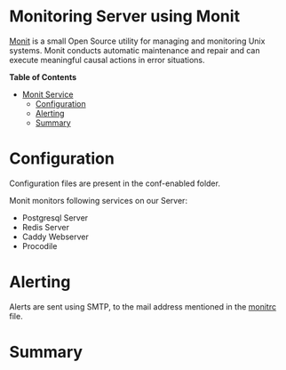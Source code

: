 # Monitoring Server using Monit

[Monit](https://mmonit.com/monit/) is a small Open Source utility for managing and monitoring Unix systems.
Monit conducts automatic maintenance and repair and can execute meaningful causal actions in error situations.

**Table of Contents**

- [Monit Service]()
  - [Configuration](#Configuration)
  - [Alerting](#mail-alerts)
  - [Summary](#Summary)

# Configuration

Configuration files are present in the conf-enabled folder.

Monit monitors following services on our Server:

- Postgresql Server
- Redis Server
- Caddy Webserver
- Procodile

# Alerting

Alerts are sent using SMTP, to the mail address mentioned in the [monitrc](/monitrc) file.

# Summary

